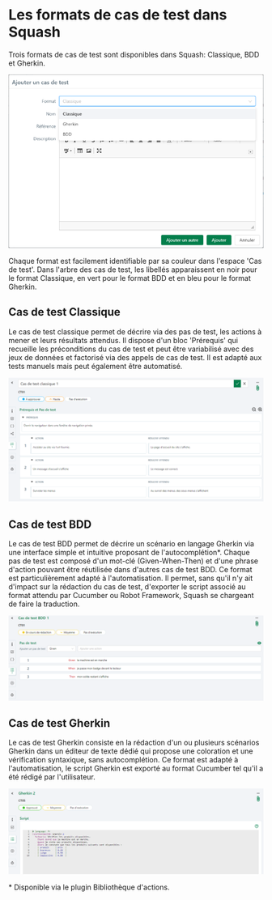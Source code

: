 # Les formats de cas de test dans Squash

Trois formats de cas de test sont disponibles dans Squash: Classique, BDD et Gherkin.

![Format Cas de test](resources/format-ct-fr.png)

Chaque format est facilement identifiable par sa couleur dans l'espace 'Cas de test'. Dans l'arbre des cas de test, les libellés apparaissent en noir pour le format Classique, en vert pour le format BDD et en bleu pour le format Gherkin.

## Cas de test Classique
Le cas de test classique permet de décrire via des pas de test, les actions à mener et leurs résultats attendus.
Il dispose d'un bloc 'Prérequis' qui recueille les préconditions du cas de test et peut être variabilisé avec des jeux de données et factorisé via des appels de cas de test.
Il est adapté aux tests manuels mais peut également être automatisé.

![Cas de test classique](resources/format-classique-fr.png)

## Cas de test BDD
Le cas de test BDD permet de décrire un scénario en langage Gherkin via une interface simple et intuitive proposant de l'autocomplétion\*. Chaque pas de test est composé d'un mot-clé (Given-When-Then) et d'une phrase d'action pouvant être réutilisée dans d'autres cas de test BDD.
Ce format est particulièrement adapté à l'automatisation. Il permet, sans qu'il n'y ait d'impact sur la rédaction du cas de test, d'exporter le script associé au format attendu par Cucumber ou Robot Framework, Squash se chargeant de faire la traduction. 

![Cas de test BDD](resources/format-bdd-fr.png)

## Cas de test Gherkin
Le cas de test Gherkin consiste en la rédaction d'un ou plusieurs scénarios Gherkin dans un éditeur de texte dédié qui propose une coloration et une vérification syntaxique, sans autocomplétion.
Ce format est adapté à l'automatisation, le script Gherkin est exporté au format Cucumber tel qu'il a été rédigé par l'utilisateur. 

![Cas de test Gherkin](resources/format-gherkin-fr.png)

\* Disponible via le plugin Bibliothèque d'actions.
<!--stackedit_data:
eyJoaXN0b3J5IjpbNjA4ODg2NzgsMTUxMjExOTMxMSwtMTU0Nj
Y1ODM2NSwtMTU2ODkxODA4MSwtNDcxMTg1OTEsLTMwMTExMTM2
MywxNDA4MDMzMDQ0LC0xODIzNjkxODI3LC04NTQxOTgxOTIsMj
Q2Mjc3NzYwLDEzNjkzMzM0MDgsMTc5NTIzMTAyMywtMzg3Njg2
Mzg0LDIwMzYxNzg4MzEsMjA4NzYzMTA0LDI1NTU1MzIxOSwtMT
A2NTU2MDkyMSwtMTQ1NTA0MDQyNywxMDkxMTM0OTI5LDMwMjk0
NDkwNl19
-->